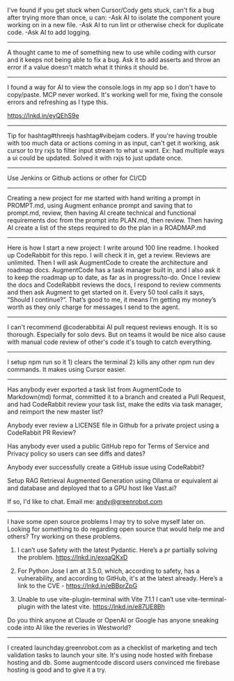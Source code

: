 I've found if you get stuck when Cursor/Cody gets stuck, can't fix a bug after trying more than once, u can:
-Ask AI to isolate the component youre working on in a new file.
-Ask AI to run lint or otherwise check for duplicate code.
-Ask AI to add logging.

---

A thought came to me of something new to use while coding with cursor and it keeps not being able to fix a bug. Ask it to add asserts and throw an error if a value doesn't match what it thinks it should be.

---

I found a way for AI to view the console.logs in my app so I don't have to copy/paste. MCP never worked. It's working well for me, fixing the console errors and refreshing as I type this.

https://lnkd.in/eyQEhS9e

---

Tip for hashtag#threejs hashtag#vibejam coders. If you're having trouble with too much data or actions coming in as input, can't get it working, ask cursor to try rxjs to filter input stream to what u want. Ex: had multiple ways a ui could be updated. Solved it with rxjs to just update once.

---


Use Jenkins or Github actions or other for CI/CD

---

Creating a new project for me started with hand writing a prompt in PROMPT.md, using Augment enhance prompt and saving that to prompt.md, review, then having AI create technical and functional requirements doc from the prompt into PLAN.md, then review. Then having AI create a list of the steps required to do the plan in a ROADMAP.md


---

Here is how I start a new project:
I write around 100 line readme. I hooked up CodeRabbit for this repo. I will check it in, get a review. Reviews are unlimited. Then I will ask AugmentCode to create the architecture and roadmap docs. AugmentCode has a task manager built in, and I also ask it to keep the roadmap up to date, as far as in progress/to-do. Once I review the docs and CodeRabbit reviews the docs, I respond to review comments and then ask Augment to get started on it. Every 50 tool calls it says, “Should I continue?”. That’s good to me, it means I’m getting my money’s worth as they only charge for messages I send to the agent.


---

I can't recommend @coderabbitai AI pull request reviews enough. It is so thorough. Especially for solo devs. But on teams it would be nice also cause with manual code review of other's code it's tough to catch everything.

---

I setup npm run so it 1) clears the terminal 2) kills any other npm run dev commands. It makes using Cursor easier.

---

Has anybody ever exported a task list from AugmentCode to Markdown(md) format, committed it to a branch and created a Pull Request, and had CodeRabbit review your task list, make the edits via task manager, and reimport the new master list?

Anybody ever review a LICENSE file in Github for a private project using a CodeRabbit PR Review?

Has anybody ever used a public GitHub repo for Terms of Service and Privacy policy so users can see diffs and dates?

Anybody ever successfully create a GitHub issue using CodeRabbit?

Setup RAG Retrieval Augmented Generation using Ollama or equivalent ai and database and deployed that to a GPU host like Vast.ai?

If so, I'd like to chat. Email me: andy@greenrobot.com



---

I have some open source problems I may try to solve myself later on. Looking for something to do regarding open source that would help me and others? Try working on these problems.

1) I can’t use Safety with the latest Pydantic. Here’s a pr partially solving the problem. https://lnkd.in/exqaQKxD

2) For Python Jose I am at 3.5.0, which, according to safety, has a vulnerability, and according to GitHub, it's at the latest already. Here’s a link to the CVE - https://lnkd.in/eBBprZpG

3) Unable to use vite-plugin-terminal with Vite 7.1.1
I can’t use vite-terminal-plugin with the latest vite.
https://lnkd.in/e87UE8Bh

Do you think anyone at Claude or OpenAI or Google has anyone sneaking code into AI like the reveries in Westworld?

---

I created launchday.greenrobot.com as a checklist of marketing and tech validation tasks to launch your site. It's using node hosted with firebase hosting and db. Some augmentcode discord users convinced me firebase hosting is good and to give it a try.